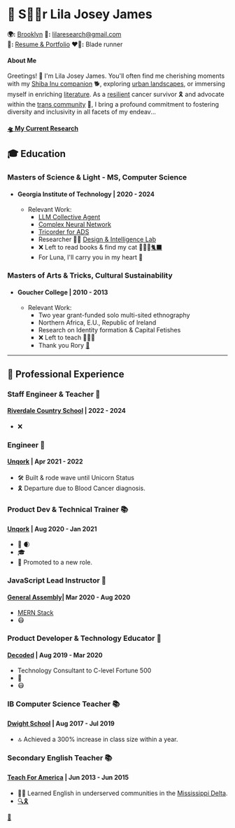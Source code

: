 <link rel="stylesheet" type="text/css" href="styles.css">

# 🌟 S🏳️‍⚧️r Lila Josey James
**🌍:** [Brooklyn](https://www.tripadvisor.com/Attraction_Review-g60827-d2433040-Reviews-Cobble_Hill-Brooklyn_New_York.html)
**🚀:** lilaresearch@gmail.com  
**🎨:** [Resume & Portfolio](https://github.com/LilaShiba)
**❤️💙:** Blade runner 



#### About Me
Greetings! 👋 I'm Lila Josey James. You'll often find me cherishing moments with my [Shiba Inu companion](https://www.mondou.com/en-CA/blogs/advice/dog/the-shiba-inu-japans-national-treasure-ad11.html) 🐕, exploring [urban landscapes](https://en.wikipedia.org/wiki/Dead_Horse_Bay), or immersing myself in enriching [literature](https://www.amazon.com/Too-Like-Lightning-Terra-Ignota/dp/0765378019). As a [resilient](https://www.cancer.gov/publications/dictionaries/cancer-terms/def/intensive-chemotherapy) cancer survivor 🎗️ and advocate within the [trans community](https://www.plannedparenthood.org/learn/gender-identity/transgender) 🌈, I bring a profound commitment to fostering diversity and inclusivity in all facets of my endeav...

#### [🛸 My Current Research](https://lilashiba.github.io/Quantum_Collapse_Neuron/)


## 🎓 Education

### Masters of Science & Light - MS, Computer Science
- #### Georgia Institute of Technology | 2020 - 2024
  - Relevant Work:
    - [LLM Collective Agent](https://github.com/LilaShiba/SND_Agents)
    - [Complex Neural Network](https://github.com/LilaShiba/neural_collective_network)
    - [Tricorder for ADS](https://github.com/LilaShiba/third_wave)
    - Researcher 🧑‍🏫 [Design & Intelligence Lab](https://dilab.gatech.edu/)
    - ❌ Left to read books & find my cat 🦊🏹🌳[🐈‍⬛](https://en.wikipedia.org/wiki/Pangur_B%C3%A1n)
    - For Luna, I'll carry you in my heart 💖
      
### Masters of Arts & Tricks, Cultural Sustainability
- #### Goucher College | 2010 - 2013
  - Relevant Work:
    - Two year grant-funded solo multi-sited ethnography
    - Northern Africa, E.U., Republic of Ireland
    - Research on Identity formation & Capital Fetishes
    - ❌ Left to teach 📗📙📖
    - Thank you Rory [🌱](https://en.wikipedia.org/wiki/The_Man_Who_Planted_Trees)

--- 

## 💼 Professional Experience

### Staff Engineer & Teacher 🍉
#### [Riverdale Country School](https://en.wikipedia.org/wiki/Riverdale_Country_School) | 2022 - 2024
- ❌
  
### Engineer 🦄
#### [Unqork](https://news.crunchbase.com/unicorn-company-list/) | Apr 2021 - 2022
- 🛠️ Built & rode wave until Unicorn Status 
- 🎗️ Departure due to Blood Cancer diagnosis.

### Product Dev & Technical Trainer 📚
####  [Unqork](https://news.crunchbase.com/unicorn-company-list/)  | Aug 2020 - Jan 2021
- 🚀 🌒
- 🎓 
- 🥇 Promoted to a new role.

### JavaScript Lead Instructor 🌟
#### [General Assembly](https://generalassemb.ly/?&utm_source=google&utm_medium=paid-search-bra&utm_campaign=TS:TX:BRA:NYC:BR:GeneralAssembly&gad_source=1&gclid=Cj0KCQjw6uWyBhD1ARIsAIMcADpf_EDeoV0tKLwi29WdMmqmgr92wbsihcuFc9diIyZClVKb5GnVIYYaAu-qEALw_wcB&gclsrc=aw.ds)| Mar 2020 - Aug 2020
- [MERN Stack](https://generalassemb.ly/students/courses?formatShortCourses=true&utm_source=google&utm_medium=paid-search-bra&utm_campaign=TS:TX:BRA:NYC:BR:GeneralAssembly&gad_source=1&gclid=Cj0KCQjw6uWyBhD1ARIsAIMcADpdZOVr4-5O_ckuSYjM2E8G5VPmwr8RF3Z99ZZRumFIzqM4yd_t5F8aAmqOEALw_wcB&gclsrc=aw.ds)
- 😷

### Product Developer & Technology Educator 🚀
#### [Decoded](https://decoded.com/) | Aug 2019 - Mar 2020
- Technology Consultant to C-level Fortune 500
- 🤖 
- 😷 

### IB Computer Science Teacher 📚
#### [Dwight School](https://en.wikipedia.org/wiki/Dwight_School) | Aug 2017 - Jul 2019
- 🔝 Achieved a 300% increase in class size within a year.

### Secondary English Teacher 📚
#### [Teach For America](https://www.teachforamerica.org/educational-equity-quiz?utm_content=mktg_recruitment_fy20&gad_source=1&gclid=Cj0KCQjw6uWyBhD1ARIsAIMcADrPGkbVmK3QR2Tu7_ztPwdqeNllUyjIVkorqyojDhcRQ-mEfjgOflUaAtv8EALw_wcB) | Jun 2013 - Jun 2015
- 👩‍🏫 Learned English in underserved communities in the [Mississippi Delta](https://www.hwh.ar.gov/).
- [🔍🎗️](https://github.com/LilaShiba/resume2024/blob/main/Screenshot%202024-05-19%20at%208.06.08%20AM.png)


[💖](https://github.com/LilaShiba/resume2024/blob/main/Screenshot%202024-05-17%20at%2012.07.51%20PM.png)
